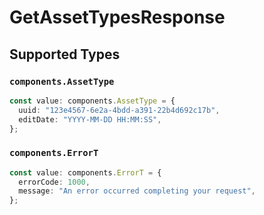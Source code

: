 # GetAssetTypesResponse


## Supported Types

### `components.AssetType`

```typescript
const value: components.AssetType = {
  uuid: "123e4567-6e2a-4bdd-a391-22b4d692c17b",
  editDate: "YYYY-MM-DD HH:MM:SS",
};
```

### `components.ErrorT`

```typescript
const value: components.ErrorT = {
  errorCode: 1000,
  message: "An error occurred completing your request",
};
```

